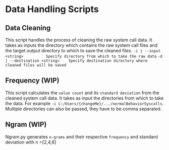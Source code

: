 # Data Handling Scripts

## Data Cleaning
This script handles the process of cleaning the raw system call data. It takes as inputs the directory which contains the raw system call files and the target output directory to which to save the cleaned files.
`-i | --input <string>          Specify directory from which to take the raw data`
`-d | --destination <string>    Specify destination directory where cleaned files will be saved`
## Frequency (WIP)
This script calculates the `value count` and its `standard deviation` from the cleaned system call data. It takes as input the directories from which to take the data.
For example `-i C:/Users/{changeMe}/.../normalBehaviorSyscalls`. Multiple directories can also be passed, they have to be comma separated.
## Ngram (WIP)
Ngram.py generates `n-grams` and their respective `frequency` and standard deviation with n =[2,4,6]